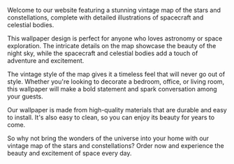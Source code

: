 <!--
Write me content for website with wallpaper "A vintage map of the stars and constellations, with detailed illustrations of spacecraft and celestial bodies."
-->

<!--font:Montserrat-->

Welcome to our website featuring a stunning vintage map of the stars and constellations, complete with detailed illustrations of spacecraft and celestial bodies.

This wallpaper design is perfect for anyone who loves astronomy or space exploration. The intricate details on the map showcase the beauty of the night sky, while the spacecraft and celestial bodies add a touch of adventure and excitement.

The vintage style of the map gives it a timeless feel that will never go out of style. Whether you're looking to decorate a bedroom, office, or living room, this wallpaper will make a bold statement and spark conversation among your guests.

Our wallpaper is made from high-quality materials that are durable and easy to install. It's also easy to clean, so you can enjoy its beauty for years to come.

So why not bring the wonders of the universe into your home with our vintage map of the stars and constellations? Order now and experience the beauty and excitement of space every day.
